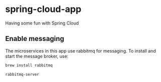 # spring-cloud-app
Having some fun with Spring Cloud

## Enable messaging

The microservices in this app use rabbitmq for messaging. To install and start the message broker, use:
```sh
brew install rabbitmq

rabbitmq-server
```